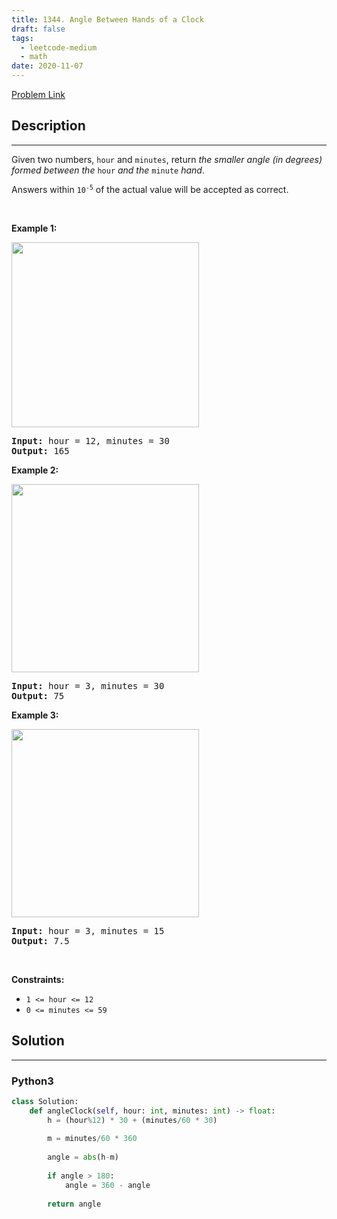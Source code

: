```yaml
---
title: 1344. Angle Between Hands of a Clock
draft: false
tags: 
  - leetcode-medium
  - math
date: 2020-11-07
---
```


[Problem Link](https://leetcode.com/problems/angle-between-hands-of-a-clock/)

## Description

---
<p>Given two numbers, <code>hour</code> and <code>minutes</code>, return <em>the smaller angle (in degrees) formed between the </em><code>hour</code><em> and the </em><code>minute</code><em> hand</em>.</p>

<p>Answers within <code>10<sup>-5</sup></code> of the actual value will be accepted as correct.</p>

<p>&nbsp;</p>
<p><strong class="example">Example 1:</strong></p>
<img alt="" src="https://assets.leetcode.com/uploads/2019/12/26/sample_1_1673.png" style="width: 300px; height: 296px;" />
<pre>
<strong>Input:</strong> hour = 12, minutes = 30
<strong>Output:</strong> 165
</pre>

<p><strong class="example">Example 2:</strong></p>
<img alt="" src="https://assets.leetcode.com/uploads/2019/12/26/sample_2_1673.png" style="width: 300px; height: 301px;" />
<pre>
<strong>Input:</strong> hour = 3, minutes = 30
<strong>Output:</strong> 75
</pre>

<p><strong class="example">Example 3:</strong></p>
<img alt="" src="https://assets.leetcode.com/uploads/2019/12/26/sample_3_1673.png" style="width: 300px; height: 301px;" />
<pre>
<strong>Input:</strong> hour = 3, minutes = 15
<strong>Output:</strong> 7.5
</pre>

<p>&nbsp;</p>
<p><strong>Constraints:</strong></p>

<ul>
	<li><code>1 &lt;= hour &lt;= 12</code></li>
	<li><code>0 &lt;= minutes &lt;= 59</code></li>
</ul>


## Solution

---
### Python3
``` py title='angle-between-hands-of-a-clock'
class Solution:
    def angleClock(self, hour: int, minutes: int) -> float:
        h = (hour%12) * 30 + (minutes/60 * 30)
        
        m = minutes/60 * 360
        
        angle = abs(h-m)
        
        if angle > 180:
            angle = 360 - angle
        
        return angle
```

